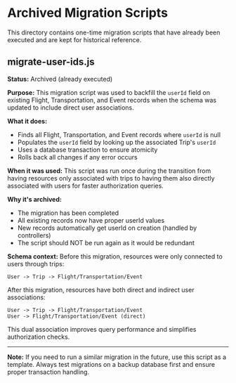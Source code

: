 # Archived Migration Scripts

This directory contains one-time migration scripts that have already been executed and are kept for historical reference.

## migrate-user-ids.js

**Status:** Archived (already executed)

**Purpose:** This migration script was used to backfill the `userId` field on existing Flight, Transportation, and Event records when the schema was updated to include direct user associations.

**What it does:**
- Finds all Flight, Transportation, and Event records where `userId` is null
- Populates the `userId` field by looking up the associated Trip's `userId`
- Uses a database transaction to ensure atomicity
- Rolls back all changes if any error occurs

**When it was used:**
This script was run once during the transition from having resources only associated with trips to having them also directly associated with users for faster authorization queries.

**Why it's archived:**
- The migration has been completed
- All existing records now have proper userId values
- New records automatically get userId on creation (handled by controllers)
- The script should NOT be run again as it would be redundant

**Schema context:**
Before this migration, resources were only connected to users through trips:
```
User -> Trip -> Flight/Transportation/Event
```

After this migration, resources have both direct and indirect user associations:
```
User -> Trip -> Flight/Transportation/Event
User -> Flight/Transportation/Event (direct)
```

This dual association improves query performance and simplifies authorization checks.

---

**Note:** If you need to run a similar migration in the future, use this script as a template. Always test migrations on a backup database first and ensure proper transaction handling.
